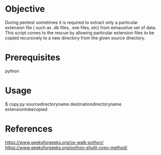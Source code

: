 # Objective 

During pentest sometimes it is required to extract only a particular extension file ( such as .db files, .exe files, etc) from exhaustive set of data. This script comes to the rescue by allowing particular extension files to be copied recursively to a new directory from the given source directory.

# Prerequisites

python

# Usage

$ copy.py sourcedirectoryname destinationdirectoryname extensiontobecopied

# References

https://www.geeksforgeeks.org/os-walk-python/
https://www.geeksforgeeks.org/python-shutil-copy-method/



